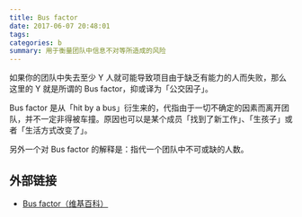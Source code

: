 ```yaml
---
title: Bus factor
date: 2017-06-07 20:48:01
tags:
categories: b
summary: 用于衡量团队中信息不对等所造成的风险
---
```


如果你的团队中失去至少 Y 人就可能导致项目由于缺乏有能力的人而失败，那么这里的 Y 就是所谓的 Bus factor，抑或译为「公交因子」。

Bus factor 是从「hit by a bus」衍生来的，代指由于一切不确定的因素而离开团队，并不一定非得被车撞。原因也可以是某个成员「找到了新工作」、「生孩子」或者「生活方式改变了」。

另外一个对 Bus factor 的解释是：指代一个团队中不可或缺的人数。

## 外部链接

- [Bus factor（维基百科）](https://en.wikipedia.org/wiki/Bus_factor)
